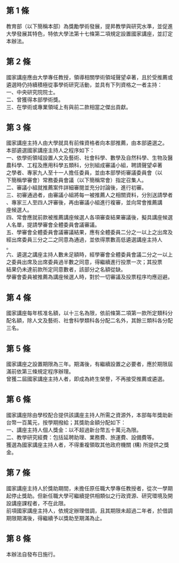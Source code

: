 第 1 條
-------
教育部（以下簡稱本部）為獎勵學術發展，提昇教學與研究水準，並促進  
大學發展其特色，特依大學法第十七條第二項規定設置國家講座，並訂定  
本辦法。

第 2 條
-------
國家講座應由大學專任教授，領導相關學術領域聲望卓著，且於受推薦或  
遴選時仍持續積極從事學術研究活動，並具有下列資格之一者主持：  
一、中央研究院院士。  
二、曾獲得本部學術獎。  
三、在學術或專業領域上有與前二款相當之傑出貢獻。

第 3 條
-------
國家講座主持人由大學就具有前條資格者向本部推薦，由本部遴選之。  
本部遴選國家講座主持人之程序如下：  
一、依學術領域設置人文及藝術、社會科學、數學及自然科學、生物及醫  
    農科學、工程及應用科學五類科，分別組成審議小組，聘請聲望卓著  
    之學者、專家九人至十一人擔任委員，並由本部學術審議委員會（以  
    下簡稱學審會）常務委員會議（以下簡稱常會）指定召集人。  
二、審議小組就推薦案件詳細審閱並充分討論後，進行初審。  
三、初審通過者，由審議小組將每一被推薦人之相關資料，分別送請學者  
    、專家三人至四人評審後，再由審議小組進行複審，並向常會推薦講  
    座候選人。  
四、常會應就前款被推薦講座候選人各項審查結果審議後，擬具講座候選  
    人名單，提請學審會全體委員會議審議。  
五、學審會全體委員會議審議結果，應有全體委員二分之一以上之出席及  
    經出席委員三分之二之同意為通過，並依得票數高低遴選講座主持人  
    。  
六、遴選之講座主持人數未足額時，經學審會全體委員會議二分之一以上  
    之委員出席及出席委員過半數之同意，得繼續進行投票一次；其投票  
    結果仍未達前款所定同意數者，該部分之名額從缺。  
學審會委員被推薦為講座候選人時，對於一切審議及投票程序均應迴避。

第 4 條
-------
國家講座每年核准名額，以十三名為限，依前條第二項第一款所定類科分  
配名額，除人文及藝術、社會科學類科各分配二名外，其餘三類科各分配  
三名。

第 5 條
-------
國家講座之設置期限為三年。期滿後，有繼續設置之必要者，應於期限屆  
滿前依第三條規定程序辦理。  
曾獲二屆國家講座主持人者，即成為終生榮譽，不再接受推薦或遴選。

第 6 條
-------
國家講座除由學校配合提供該講座主持人所需之資源外，本部每年獎助新  
台幣一百萬元，按學期撥給；其獎助金額分配如下：  
一、講座主持人個人獎金：以不超過新台幣五十萬元為限。  
二、教學研究經費：包括延聘助理、業務費、旅運費、設備費等。  
獲選為國家講座主持人者，不得重複領取其他政府機關 (構) 所提供之獎  
金。

第 7 條
-------
國家講座主持人於獎助期間，未擔任原任職大學專任教授者，從次一學期  
起停止獎助。但新任職大學可繼續提供相類似之行政資源、研究環境及開  
設講座課程者，不在此限。  
前項國家講座主持人，依規定辦理借調，且其期限未超過二年者，於借調  
期限期滿後，得繼續予以獎助至期滿為止。

第 8 條
-------
本辦法自發布日施行。

